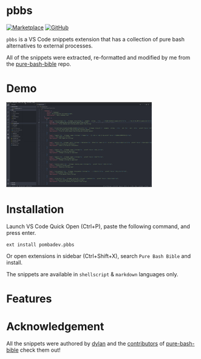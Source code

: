 [pure-bash-bible]: https://github.com/dylanaraps/pure-bash-bible

# pbbs

[![Marketplace](https://img.shields.io/visual-studio-marketplace/v/pombadev.pbbs?label=marketplace%20version&style=flat-square)](https://marketplace.visualstudio.com/items?itemName=pombadev.pbbs)
[![GitHub](https://img.shields.io/github/package-json/v/pombadev/pbbs?label=github%20version&style=flat-square)](https://marketplace.visualstudio.com/items?itemName=pombadev.pbbs)

`pbbs` is a VS Code snippets extension that has a collection of pure bash alternatives to external processes.

All of the snippets were extracted, re-formatted and modified by me from the [pure-bash-bible] repo.

# Demo

[![Demo](./images/demo.gif)](./images/demo.gif)

# Installation

Launch VS Code Quick Open (Ctrl+P), paste the following command, and press enter.

```text
ext install pombadev.pbbs
```

Or open extensions in sidebar (Ctrl+Shift+X), search `Pure Bash Bible` and install.

The snippets are available in `shellscript` & `markdown` languages only.

# Features

# Acknowledgement

All the snippets were authored by [dylan](https://github.com/dylanaraps) and the [contributors](https://github.com/dylanaraps/pure-bash-bible/graphs/contributors) of [pure-bash-bible] check them out!
